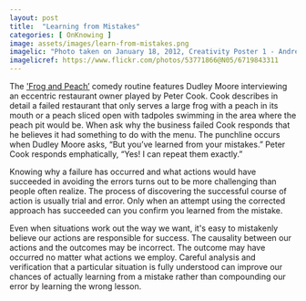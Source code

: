 ```yaml
---
layout: post
title:  "Learning from Mistakes"
categories: [ OnKnowing ]
image: assets/images/learn-from-mistakes.png
imagelic: "Photo taken on January 18, 2012, Creativity Poster 1 - Andrea, CC BY 2.0 &lt;https://creativecommons.org/licenses/by/2.0&gt;, Flickr.com"
imagelicref: https://www.flickr.com/photos/53771866@N05/6719843311
---
```

The ['Frog and Peach’](https://www.youtube.com/watch?v=iuE_a1pTsO4) comedy routine features Dudley Moore interviewing an eccentric restaurant owner 
played by Peter Cook. Cook describes in detail a failed restaurant that only serves a large frog with a peach in its mouth or a peach sliced open 
with tadpoles swimming in the area where the peach pit would be. When ask why the business failed Cook responds that he believes it had something 
to do with the menu. The punchline occurs when Dudley Moore asks, “But you’ve learned from your mistakes.” Peter Cook responds emphatically, 
“Yes! I can repeat them exactly.” 

Knowing why a failure has occurred and what actions would have succeeded in avoiding the errors turns out to be more challenging than people 
often realize. The process of discovering the successful course of action is usually trial and error. Only when an attempt using the corrected 
approach has succeeded can you confirm you learned from the mistake. 

Even when situations work out the way we want, it's easy to mistakenly believe our actions are responsible for success. The causality between our 
actions and the outcomes may be incorrect. The outcome may have occurred no matter what actions we employ. Careful analysis and verification that 
a particular situation is fully understood can improve our chances of actually learning from a mistake rather than compounding our error 
by learning the wrong lesson.